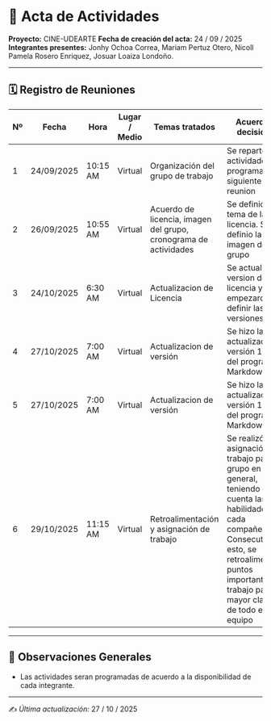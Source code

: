 # 📑 Acta de Actividades  

**Proyecto:** CINE-UDEARTE 
**Fecha de creación del acta:** 24 / 09 / 2025 
**Integrantes presentes:** Jonhy Ochoa Correa, Mariam Pertuz Otero, Nicoll Pamela Rosero Enriquez, Josuar Loaiza Londoño. 

---

## 🗓️ Registro de Reuniones  

| Nº | Fecha | Hora | Lugar / Medio | Temas tratados | Acuerdos y decisiones | Responsables | Próxima reunión |
|----|-------|------|---------------|----------------|-----------------------|--------------|-----------------|
| 1  | 24/09/2025 | 10:15 AM | Virtual | Organización del grupo de trabajo | Se reparten las actividades. Se programa la siguiente reunion | Jonhy Ochoa, Mariam Pertuz, Josuar Loaiza, Nicoll Rosero | 26/09/25 |
| 2  | 26/09/2025 | 10:55 AM | Virtual | Acuerdo de licencia, imagen del grupo, cronograma de actividades | Se definió el tema de la licencia. Se definio la imagen del grupo | Mariam Pertuz, Jonhy Ochoa, Josuar Loaiza, Nicoll Rosero | 24/10/25 |
| 3  | 24/10/2025 | 6:30 AM |  Virtual | Actualizacion de Licencia  | Se actualizó la version de la licencia y se empezaron a definir las versiones | Jonhy Ochoa | 27/10/25 |
| 4 | 27/10/2025 | 7:00 AM |  Virtual | Actualizacion de versión  | Se hizo la actualizacion versión 1.1.0 del programa en Markdown | Jonhy Ochoa | 29/10/25 |
| 5 | 27/10/2025 | 7:00 AM |  Virtual | Actualizacion de versión  | Se hizo la actualizacion versión 1.1.0 del programa en Markdown | Jonhy Ochoa | 29/10/25 |
| 6 | 29/10/2025 | 11:15 AM |  Virtual | Retroalimentación y asignación de trabajo | Se realizó la asignación de trabajo para el grupo en general, teniendo en cuenta las habilidades de cada compañero. Consecutivo a esto, se retroalimentaron puntos importantes del trabajo para mayor claridad de todo el equipo | Josuar Loaiza | 30/10/25 |


---

## 📝 Observaciones Generales  
- Las actividades seran programadas de acuerdo a la disponibilidad de cada integrante. 
    

---

✍️ *Última actualización:* 27 / 10 / 2025
